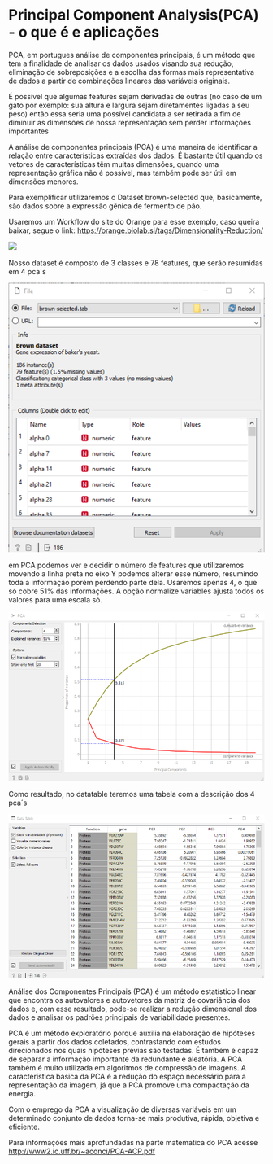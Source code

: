 # Principal Component Analysis(PCA) - o que é e aplicações

PCA, em portugues análise de componentes principais, é um método que tem a finalidade de analisar os dados usados visando sua redução, eliminação de sobreposições e a escolha das formas mais representativa de dados a partir de combinações lineares das variáveis originais.

É possível que algumas features sejam derivadas de outras (no caso de um gato por exemplo: sua altura e largura sejam diretamentes ligadas a seu peso) então essa seria uma possível candidata a ser retirada a fim de diminuir as dimensões de nossa representação sem perder informações importantes

A análise de componentes principais (PCA) é uma maneira de identificar a
relação entre características extraídas dos dados. É bastante útil quando os vetores de
características têm muitas dimensões, quando uma representação gráfica não é possível,
mas também pode ser útil em dimensões menores.

Para exemplificar utilizaremos o Dataset brown-selected que, basicamente, são dados sobre a expressão gênica de fermento de pão.

Usaremos um Workflow do site do Orange para esse exemplo, caso queira baixar, segue o link: https://orange.biolab.si/tags/Dimensionality-Reduction/

<img src="imgs/workflowpng.png" width="600">

Nosso dataset é composto de 3 classes e 78 features, que serão resumidas em 4 pca´s

<img src="imgs/data.png" width="600">

em PCA podemos ver e decidir o número de features que utilizaremos
movendo a linha preta no eixo Y podemos alterar esse número, resumindo toda a informação porém perdendo parte dela. Usaremos apenas 4, o que só cobre 51% das informações.
A opção normalize variables ajusta todos os valores para uma escala só.

<img src="imgs/pca.png" width="600">

Como resultado, no datatable teremos uma tabela com a descrição dos 4 pca´s

<img src="imgs/4pca.png" width="600">

Análise dos Componentes Principais (PCA) é um método estatístico linear que
encontra os autovalores e autovetores da matriz de covariância dos dados e, com esse
resultado, pode-se realizar a redução dimensional dos dados e analisar os padrões
principais de variabilidade presentes.

PCA é um método exploratório porque auxilia na elaboração de hipóteses gerais
a partir dos dados coletados, contrastando com estudos direcionados nos quais hipóteses
prévias são testadas. É também é capaz de separar a informação importante da
redundante e aleatória.
A PCA também é muito utilizada em algoritmos de compressão de imagens.
A característica básica da PCA é a redução do espaço necessário para a representação da
imagem, já que a PCA promove uma compactação da energia.

Com o emprego da PCA a visualização de diversas variáveis em um
determinado conjunto de dados torna-se mais produtiva, rápida, objetiva e eficiente.

Para informações mais aprofundadas na parte matematica do PCA acesse
http://www2.ic.uff.br/~aconci/PCA-ACP.pdf


